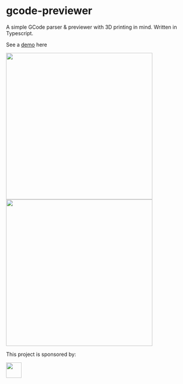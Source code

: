 # gcode-previewer
A simple GCode parser & previewer with 3D printing in mind. Written in Typescript. 

See a [demo](http://realstuffforabstractpeople.com/experiments/gcode-previewer/) here

<img src="https://user-images.githubusercontent.com/461650/67150833-f9c93f80-f2bc-11e9-9887-3c721cf7bfa5.png" width=400 />

<img src="https://cloud.githubusercontent.com/assets/461650/22951718/81925114-f30a-11e6-831c-6d9ba3229447.png" width=400 />

This project is sponsored by:

<img width=42 src="http://logo.q42.com/q42-logo.svg" />
